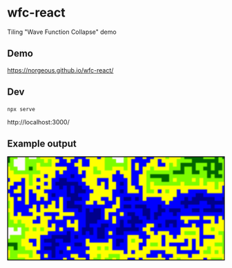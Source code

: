 # wfc-react

Tiling "Wave Function Collapse" demo

## Demo

https://norgeous.github.io/wfc-react/

## Dev

`npx serve`

http://localhost:3000/

## Example output

![Terrain output sample](terrain.png?raw=true "Terrain")
